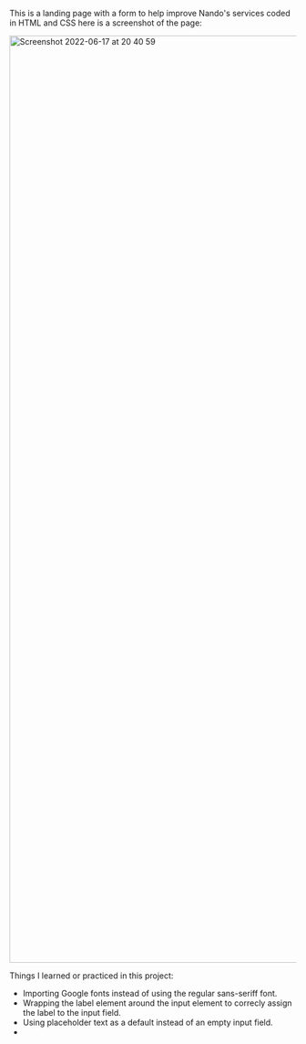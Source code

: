 This is a landing page with a form to help improve Nando's services coded in HTML and CSS here is a screenshot of the page:

<img width="1627" alt="Screenshot 2022-06-17 at 20 40 59" src="https://user-images.githubusercontent.com/71894732/180317578-a4346a96-c362-4aee-b793-614e1b73bdc8.png">

Things I learned or practiced in this project:
* Importing Google fonts instead of using the regular sans-seriff font.
* Wrapping the label element around the input element to correcly assign the label to the input field.
* Using placeholder text as a default instead of an empty input field.
*  
